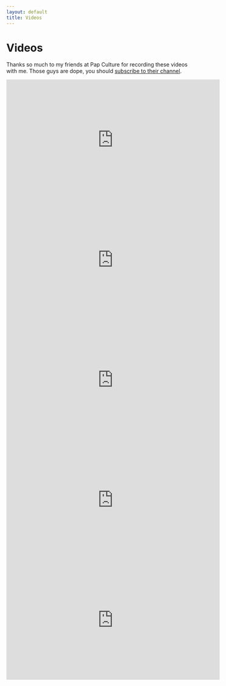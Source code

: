 ```yaml
---
layout: default
title: Videos
---
```

# Videos

Thanks so much to my friends at Pap Culture for recording these videos with me. Those guys are dope, you should [subscribe to their channel](https://www.youtube.com/channel/UCk4KfvYBQp6fXqQxP9ywG6w).

<iframe width="560" height="315" src="https://www.youtube.com/embed/OyP_j7WEPLI?rel=0" frameborder="0" allow="autoplay; encrypted-media" allowfullscreen></iframe>

<iframe width="560" height="315" src="https://www.youtube.com/embed/h05jGu3yHCQ?rel=0" frameborder="0" allow="autoplay; encrypted-media" allowfullscreen></iframe>

<iframe width="560" height="315" src="https://www.youtube.com/embed/IYHBiBBWoao?rel=0" frameborder="0" allow="autoplay; encrypted-media" allowfullscreen></iframe>

<iframe width="560" height="315" src="https://www.youtube.com/embed/Y-aftEDgygY?rel=0" frameborder="0" allow="autoplay; encrypted-media" allowfullscreen></iframe>

<iframe width="560" height="315" src="https://www.youtube.com/embed/_SwzMJfRIkw?rel=0" frameborder="0" allow="autoplay; encrypted-media" allowfullscreen></iframe>
